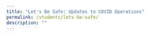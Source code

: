 ```yaml
---
title: "Let's Be Safe: Updates to COVID Operations"
permalink: /students/lets-be-safe/
description: ""
---
```


